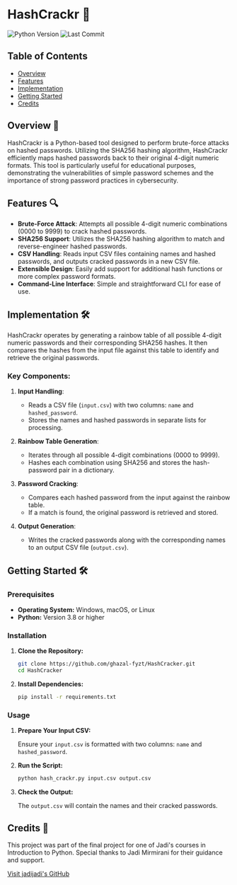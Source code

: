 # HashCrackr 🚀

![Python Version](https://img.shields.io/badge/python-3.8%2B-blue?style=flat-square)
![Last Commit](https://img.shields.io/github/last-commit/ghazal-fyzt/HashCracker?style=flat-square)

## Table of Contents
- [Overview](#overview)
- [Features](#features)
- [Implementation](#implementation)
- [Getting Started](#getting-started)
- [Credits](#credits)

## Overview 🚀

HashCrackr is a Python-based tool designed to perform brute-force attacks on hashed passwords. Utilizing the SHA256 hashing algorithm, HashCrackr efficiently maps hashed passwords back to their original 4-digit numeric formats. This tool is particularly useful for educational purposes, demonstrating the vulnerabilities of simple password schemes and the importance of strong password practices in cybersecurity.

## Features 🔍

- **Brute-Force Attack**: Attempts all possible 4-digit numeric combinations (0000 to 9999) to crack hashed passwords.
- **SHA256 Support**: Utilizes the SHA256 hashing algorithm to match and reverse-engineer hashed passwords.
- **CSV Handling**: Reads input CSV files containing names and hashed passwords, and outputs cracked passwords in a new CSV file.
- **Extensible Design**: Easily add support for additional hash functions or more complex password formats.
- **Command-Line Interface**: Simple and straightforward CLI for ease of use.

## Implementation 🛠️

HashCrackr operates by generating a rainbow table of all possible 4-digit numeric passwords and their corresponding SHA256 hashes. It then compares the hashes from the input file against this table to identify and retrieve the original passwords.

### **Key Components:**

1. **Input Handling**:
    - Reads a CSV file (`input.csv`) with two columns: `name` and `hashed_password`.
    - Stores the names and hashed passwords in separate lists for processing.

2. **Rainbow Table Generation**:
    - Iterates through all possible 4-digit combinations (0000 to 9999).
    - Hashes each combination using SHA256 and stores the hash-password pair in a dictionary.

3. **Password Cracking**:
    - Compares each hashed password from the input against the rainbow table.
    - If a match is found, the original password is retrieved and stored.

4. **Output Generation**:
    - Writes the cracked passwords along with the corresponding names to an output CSV file (`output.csv`).

## Getting Started 🛠️

### **Prerequisites**

- **Operating System:** Windows, macOS, or Linux
- **Python:** Version 3.8 or higher

### **Installation**

1. **Clone the Repository:**

    ```bash
    git clone https://github.com/ghazal-fyzt/HashCracker.git
    cd HashCracker
    ```

2. **Install Dependencies:**

    ```bash
    pip install -r requirements.txt
    ```

### **Usage**

1. **Prepare Your Input CSV:**

    Ensure your `input.csv` is formatted with two columns: `name` and `hashed_password`.


2. **Run the Script:**

    ```bash
    python hash_crackr.py input.csv output.csv
    ```

3. **Check the Output:**

    The `output.csv` will contain the names and their cracked passwords.


## Credits 👏

This project was part of the final project for one of Jadi's courses in Introduction to Python. Special thanks to Jadi Mirmirani for their guidance and support.

[Visit jadijadi's GitHub](https://github.com/jadijadi)


